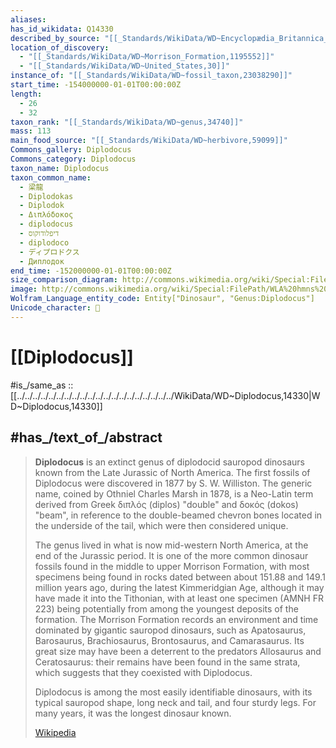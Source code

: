 ```yaml
---
aliases:
has_id_wikidata: Q14330
described_by_source: "[[_Standards/WikiData/WD~Encyclopædia_Britannica_11th_edition,867541]]"
location_of_discovery:
  - "[[_Standards/WikiData/WD~Morrison_Formation,1195552]]"
  - "[[_Standards/WikiData/WD~United_States,30]]"
instance_of: "[[_Standards/WikiData/WD~fossil_taxon,23038290]]"
start_time: -154000000-01-01T00:00:00Z
length:
  - 26
  - 32
taxon_rank: "[[_Standards/WikiData/WD~genus,34740]]"
mass: 113
main_food_source: "[[_Standards/WikiData/WD~herbivore,59099]]"
Commons_gallery: Diplodocus
Commons_category: Diplodocus
taxon_name: Diplodocus
taxon_common_name:
  - 梁龍
  - Diplodokas
  - Diplodok
  - Διπλόδοκος
  - diplodocus
  - דיפלודוקוס
  - diplodoco
  - ディプロドクス
  - Диплодок
end_time: -152000000-01-01T00:00:00Z
size_comparison_diagram: http://commons.wikimedia.org/wiki/Special:FilePath/Diplodocus%20species%20size%20comparison.svg
image: http://commons.wikimedia.org/wiki/Special:FilePath/WLA%20hmns%20Diplodocus.jpg
Wolfram_Language_entity_code: Entity["Dinosaur", "Genus:Diplodocus"]
Unicode_character: 🦕
---
```


# [[Diplodocus]] 

#is_/same_as :: [[../../../../../../../../../../../../../../../../../../../../WikiData/WD~Diplodocus,14330|WD~Diplodocus,14330]] 

## #has_/text_of_/abstract 

> **Diplodocus** is an extinct genus of diplodocid sauropod dinosaurs 
> known from the Late Jurassic of North America. 
> The first fossils of Diplodocus were discovered in 1877 by S. W. Williston. 
> The generic name, coined by Othniel Charles Marsh in 1878, is a Neo-Latin term 
> derived from Greek διπλός (diplos) "double" and δοκός (dokos) "beam", in reference to the double-beamed chevron bones located in the underside of the tail, which were then considered unique.
>
> The genus lived in what is now mid-western North America, at the end of the Jurassic period. It is one of the more common dinosaur fossils found in the middle to upper Morrison Formation, with most specimens being found in rocks dated between about 151.88 and 149.1 million years ago, during the latest Kimmeridgian Age, although it may have made it into the Tithonian, with at least one specimen (AMNH FR 223) being potentially from among the youngest deposits of the formation. The Morrison Formation records an environment and time dominated by gigantic sauropod dinosaurs, such as Apatosaurus, Barosaurus, Brachiosaurus, Brontosaurus, and Camarasaurus. Its great size may have been a deterrent to the predators Allosaurus and Ceratosaurus: their remains have been found in the same strata, which suggests that they coexisted with Diplodocus.
>
> Diplodocus is among the most easily identifiable dinosaurs, with its typical sauropod shape, long neck and tail, and four sturdy legs. For many years, it was the longest dinosaur known.
>
> [Wikipedia](https://en.wikipedia.org/wiki/Diplodocus) 

